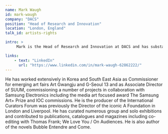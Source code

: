 ```yaml
---
name: Mark Waugh
id: mark-waugh
company: "DACS"
position: "Head of Research and Innovation"
location: "London, England"
talk_id: artists-rights

intro: >
     Mark is the Head of Research and Innovation at DACS and has substantial consultancy experience across the private and public sector in the visual arts.

links:
    - text: "LinkedIn"
      url: "https://www.linkedin.com/in/mark-waugh-62862222/"
---
```


He has worked extensively in Korea and South East Asia as Commissioner for emerging art fairs Art Gwangju and G-Seoul 13 and as Associate Director of SUUM, commissioning a number of projects in collaboration with Samsung Electronics including the media art focused award The Samsung Art+ Prize and IOC commissions. He is the producer of the International Curators Forum was previously the Director of the iconic A Foundation in London and Liverpool. He has curated numerous group and solo exhibitions and contributed to publications, catalogues and magazines including co-editing with Thomas Frank; We Love You / On Audiences. He is also author of the novels Bubble Entendre and Come.

